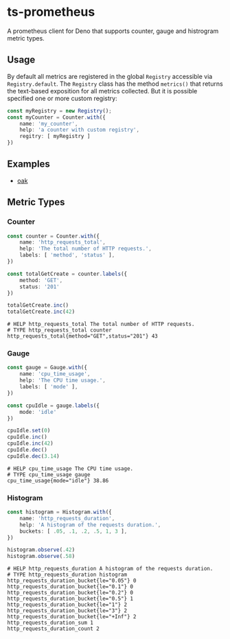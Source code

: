 # ts-prometheus

A prometheus client for Deno that supports counter, gauge and histrogram metric
types.

## Usage

By default all metrics are registered in the global `Registry` accessible via
`Registry.default`. The `Registry` class has the method `metrics()` that returns
the text-based exposition for all metrics collected. But it is possible 
specified one or more custom registry:

```ts
const myRegistry = new Registry();
const myCounter = Counter.with({
    name: 'my_counter',
    help: 'a counter with custom registry',
    regitry: [ myRegistry ]
})
```

## Examples

- [oak](https://github.com/marcopacini/ts-prometheus/blob/master/example/oak/main.ts)

## Metric Types

### Counter

```ts
const counter = Counter.with({
    name: 'http_requests_total',
    help: 'The total number of HTTP requests.',
    labels: [ 'method', 'status' ],
})

const totalGetCreate = counter.labels({
    method: 'GET',
    status: '201'
})

totalGetCreate.inc()
totalGetCreate.inc(42)
```

```text
# HELP http_requests_total The total number of HTTP requests.
# TYPE http_requests_total counter
http_requests_total{method="GET",status="201"} 43
```

### Gauge

```ts
const gauge = Gauge.with({
    name: 'cpu_time_usage',
    help: 'The CPU time usage.',
    labels: [ 'mode' ],
})

const cpuIdle = gauge.labels({
    mode: 'idle'
})

cpuIdle.set(0)
cpuIdle.inc()
cpuIdle.inc(42)
cpuIdle.dec()
cpuIdle.dec(3.14)
```

```
# HELP cpu_time_usage The CPU time usage.
# TYPE cpu_time_usage gauge
cpu_time_usage{mode="idle"} 38.86
```

### Histogram

```ts
const histogram = Histogram.with({
    name: 'http_requests_duration',
    help: 'A histogram of the requests duration.',
    buckets: [ .05, .1, .2, .5, 1, 3 ],
})

histogram.observe(.42)
histogram.observe(.58)
```

```
# HELP http_requests_duration A histogram of the requests duration.
# TYPE http_requests_duration histogram
http_requests_duration_bucket{le="0.05"} 0
http_requests_duration_bucket{le="0.1"} 0
http_requests_duration_bucket{le="0.2"} 0
http_requests_duration_bucket{le="0.5"} 1
http_requests_duration_bucket{le="1"} 2
http_requests_duration_bucket{le="3"} 2
http_requests_duration_bucket{le="+Inf"} 2
http_requests_duration_sum 1
http_requests_duration_count 2
```